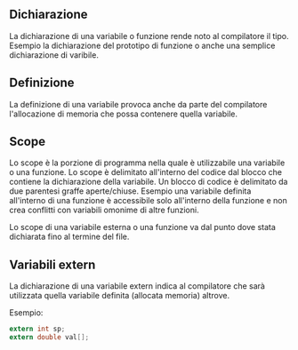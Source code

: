 
## Dichiarazione

La dichiarazione di una variabile o funzione rende noto al compilatore il tipo.
Esempio la dichiarazione del prototipo di funzione o anche una semplice dichiarazione di varibile.

## Definizione

La definizione di una variabile provoca anche  da parte del compilatore
 l'allocazione di memoria che possa contenere quella variabile.  


## Scope 

Lo scope è la porzione di programma nella quale è utilizzabile una variabile o una funzione. Lo scope è delimitato all'interno del codice dal blocco che contiene la dichiarazione della variabile. Un blocco di codice è delimitato da due parentesi graffe aperte/chiuse. 
Esempio una variabile definita all'interno di una funzione è accessibile solo all'interno della funzione e non crea conflitti con variabili omonime di altre funzioni.

Lo scope di una variabile esterna o una funzione va dal punto dove stata dichiarata fino al termine del file.

## Variabili extern

La dichiarazione di una variabile extern indica al compilatore che sarà
 utilizzata quella variabile definita (allocata memoria) altrove.

Esempio:
```C
extern int sp;
extern double val[];
```



